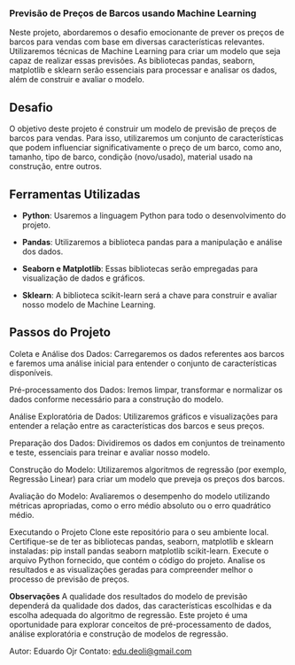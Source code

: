 ### Previsão de Preços de Barcos usando Machine Learning
Neste projeto, abordaremos o desafio emocionante de prever os preços de barcos para vendas com base em diversas características relevantes. Utilizaremos técnicas de Machine Learning para criar um modelo que seja capaz de realizar essas previsões. As bibliotecas pandas, seaborn, matplotlib e sklearn serão essenciais para processar e analisar os dados, além de construir e avaliar o modelo.

## Desafio
O objetivo deste projeto é construir um modelo de previsão de preços de barcos para vendas. Para isso, utilizaremos um conjunto de características que podem influenciar significativamente o preço de um barco, como ano, tamanho, tipo de barco, condição (novo/usado), material usado na construção, entre outros.

## Ferramentas Utilizadas
  - **Python**: Usaremos a linguagem Python para todo o desenvolvimento do projeto.
    
  - **Pandas**: Utilizaremos a biblioteca pandas para a manipulação e análise dos dados.
    
  - **Seaborn e Matplotlib**: Essas bibliotecas serão empregadas para visualização de dados e gráficos.
    
  - **Sklearn**: A biblioteca scikit-learn será a chave para construir e avaliar nosso modelo de Machine Learning.


## Passos do Projeto
Coleta e Análise dos Dados: Carregaremos os dados referentes aos barcos e faremos uma análise inicial para entender o conjunto de características disponíveis.

Pré-processamento dos Dados: Iremos limpar, transformar e normalizar os dados conforme necessário para a construção do modelo.

Análise Exploratória de Dados: Utilizaremos gráficos e visualizações para entender a relação entre as características dos barcos e seus preços.

Preparação dos Dados: Dividiremos os dados em conjuntos de treinamento e teste, essenciais para treinar e avaliar nosso modelo.

Construção do Modelo: Utilizaremos algoritmos de regressão (por exemplo, Regressão Linear) para criar um modelo que preveja os preços dos barcos.

Avaliação do Modelo: Avaliaremos o desempenho do modelo utilizando métricas apropriadas, como o erro médio absoluto ou o erro quadrático médio.

Executando o Projeto
Clone este repositório para o seu ambiente local.
Certifique-se de ter as bibliotecas pandas, seaborn, matplotlib e sklearn instaladas: pip install pandas seaborn matplotlib scikit-learn.
Execute o arquivo Python fornecido, que contém o código do projeto.
Analise os resultados e as visualizações geradas para compreender melhor o processo de previsão de preços.

**Observações**
A qualidade dos resultados do modelo de previsão dependerá da qualidade dos dados, das características escolhidas e da escolha adequada do algoritmo de regressão.
Este projeto é uma oportunidade para explorar conceitos de pré-processamento de dados, análise exploratória e construção de modelos de regressão.


Autor: Eduardo Ojr
Contato: edu.deoli@gmail.com
